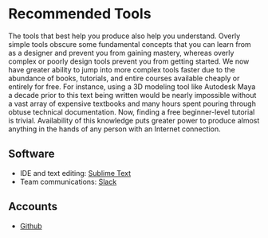 # Recommended Tools

The tools that best help you produce also help you understand. Overly simple tools obscure some fundamental concepts that you can learn from as a designer and prevent you from gaining mastery, whereas overly complex or poorly design tools prevent you from getting started. We now have greater ability to jump into more complex tools faster due to the abundance of books, tutorials, and entire courses available cheaply or entirely for free. For instance, using a 3D modeling tool like Autodesk Maya a decade prior to this text being written would be nearly impossible without a vast array of expensive textbooks and many hours spent pouring through obtuse technical documentation. Now, finding a free beginner-level tutorial is trivial. Availability of this knowledge puts greater power to produce almost anything in the hands of any person with an Internet connection.

## Software

* IDE and text editing: [Sublime Text](https://www.sublimetext.com/)
* Team communications: [Slack](http://www.slack.com)

## Accounts

* [Github](http://github.com)



